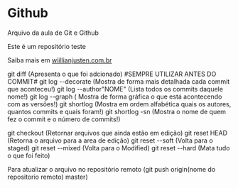 # Github

Arquivo da aula de Git e Github

Este é um repositório teste

Saiba mais em [wiillianjusten.com.br](http://willianjusten.com.br)

git diff (Apresenta o que foi adcionado) #SEMPRE UTILIZAR ANTES DO COMMIT#
git log --decorate (Mostra de forma mais detalhada cada commit que aconteceu!)
git log --author"NOME" (Lista todos os commits daquele nome!)
git log --graph ( Mostra de forma gráfica o que está acontecendo com as versões!) 
git shortlog (Mostra em ordem alfabética quais os autores, quantos commits e quais foram!)
git shortlog -sn (Mostra o nome de quem fez o commit e o número de commits!)

git checkout (Retornar arquivos que ainda estão em edição)
git reset HEAD (Retorna o arquivo para a area de edição)
git reset --soft (Volta para o staged)
git reset --mixed (Volta para o Modified)
git reset --hard (Mata tudo o que foi feito)

Para atualizar o arquivo no repositório remoto (git push origin(nome do repositorio remoto) master)
